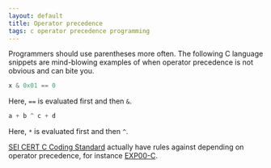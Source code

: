```yaml
---
layout: default
title: Operator precedence
tags: c operator precedence programming
---
```


Programmers should use parentheses more often. The following C language snippets are mind-blowing examples of when operator precedence is not obvious and can bite you.

```c
x & 0x01 == 0
```

Here, `==` is evaluated first and then `&`.

```c
a + b ^ c + d
```

Here, `*` is evaluated first and then `^`.

[SEI CERT C Coding Standard](https://www.securecoding.cert.org/confluence/display/c/SEI+CERT+C+Coding+Standard) actually have rules against depending on operator precedence, for instance [EXP00-C](https://www.securecoding.cert.org/confluence/display/c/EXP00-C.+Use+parentheses+for+precedence+of+operation).
